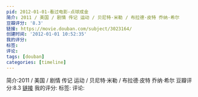 ```yaml
---
pid: 2012-01-01-看过电影-点球成金
简介: 2011 / 美国 / 剧情 传记 运动 / 贝尼特·米勒 / 布拉德·皮特 乔纳·希尔
豆瓣评分: '8.3'
链接: https://movie.douban.com/subject/3023164/
创建时间: '2012-01-01 10:52:35'
我的评分:
标签:
评论:
tags: [douban]
categories: [timeline]
---
```

简介:2011 / 美国 / 剧情 传记 运动 / 贝尼特·米勒 / 布拉德·皮特 乔纳·希尔
豆瓣评分:8.3
[链接](https://movie.douban.com/subject/3023164/)
我的评分:
标签:
评论:
